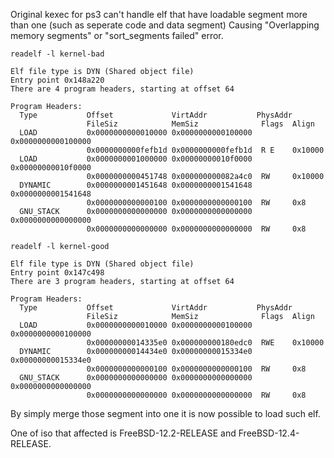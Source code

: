 Original kexec for ps3 can't handle elf that have loadable segment more than one (such as seperate code and data segment) Causing "Overlapping memory segments" or "sort_segments failed" error.

    readelf -l kernel-bad

    Elf file type is DYN (Shared object file)
    Entry point 0x148a220
    There are 4 program headers, starting at offset 64

    Program Headers:
      Type           Offset             VirtAddr           PhysAddr
                     FileSiz            MemSiz              Flags  Align
      LOAD           0x0000000000010000 0x0000000000100000 0x0000000000100000
                     0x0000000000fefb1d 0x0000000000fefb1d  R E    0x10000
      LOAD           0x0000000001000000 0x00000000010f0000 0x00000000010f0000
                     0x0000000000451748 0x000000000082a4c0  RW     0x10000
      DYNAMIC        0x0000000001451648 0x0000000001541648 0x0000000001541648
                     0x0000000000000100 0x0000000000000100  RW     0x8
      GNU_STACK      0x0000000000000000 0x0000000000000000 0x0000000000000000
                     0x0000000000000000 0x0000000000000000  RW     0x8

    readelf -l kernel-good

    Elf file type is DYN (Shared object file)
    Entry point 0x147c498
    There are 3 program headers, starting at offset 64

    Program Headers:
      Type           Offset             VirtAddr           PhysAddr
                     FileSiz            MemSiz              Flags  Align
      LOAD           0x0000000000010000 0x0000000000100000 0x0000000000100000
                     0x00000000014335e0 0x000000000180edc0  RWE    0x10000
      DYNAMIC        0x00000000014434e0 0x00000000015334e0 0x00000000015334e0
                     0x0000000000000100 0x0000000000000100  RW     0x8
      GNU_STACK      0x0000000000000000 0x0000000000000000 0x0000000000000000
                     0x0000000000000000 0x0000000000000000  RW     0x8

By simply merge those segment into one it is now possible to load such elf.

One of iso that affected is FreeBSD-12.2-RELEASE and FreeBSD-12.4-RELEASE.
